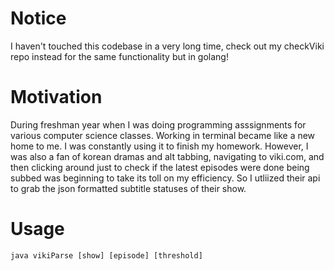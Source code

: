 # Notice
I haven't touched this codebase in a very long time, check out my checkViki repo instead for the same functionality but in golang!

# Motivation
During freshman year when I was doing programming asssignments for various computer science classes. Working in terminal became like a new home to me. I was constantly using it to finish my homework. However, I was also a fan of korean dramas and alt tabbing, navigating to viki.com, and then clicking around just to check if the latest episodes were done being subbed was beginning to take its toll on my efficiency. So I utliized their api to grab the json formatted subtitle statuses of their show.

# Usage
`java vikiParse [show] [episode] [threshold]`
